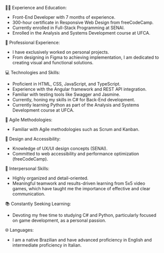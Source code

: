 👨‍💻  Experience and Education:

- Front-End Developer with 7 months of experience.
- 300-hour certificate in Responsive Web Design from freeCodeCamp.
- Currently enrolled in Full-Stack Programming at SENAI.
- Enrolled in the Analysis and Systems Development course at UFCA.



💼 Professional Experience:

- I have exclusively worked on personal projects.
- From designing in Figma to achieving implementation, I am dedicated to creating visual and functional solutions.



💻 Technologies and Skills:

- Proficient in HTML, CSS, JavaScript, and TypeScript.
- Experience with the Angular framework and REST API integration.
- Familiar with testing tools like Swagger and Jasmine.
- Currently, honing my skills in C# for Back-End development.
- Currently learning Python as part of the Analysis and Systems Development course at UFCA.



🔄 Agile Methodologies:

- Familiar with Agile methodologies such as Scrum and Kanban.



🎨 Design and Accessibility:

- Knowledge of UX/UI design concepts (SENAl).
- Committed to web accessibility and performance optimization (freeCodeCamp).



🤝 Interpersonal Skills:

- Highly organized and detail-oriented.
- Meaningful teamwork and results-driven learning from 5x5 video games, which have taught me the importance of effective and clear communication.


📚 Constantly Seeking Learning:

- Devoting my free time to studying C# and Python, particularly focused on game development, as a personal passion.


🌐 Languages:

- I am a native Brazilian and have advanced proficiency in English and intermediate proficiency in Italian.
